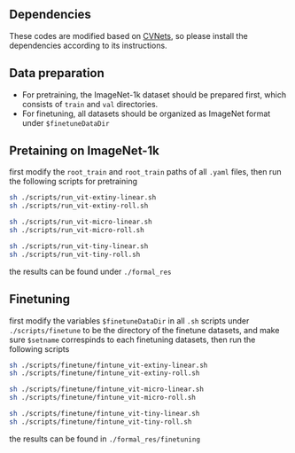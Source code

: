 ## Dependencies

These codes are modified based on [CVNets](https://github.com/apple/ml-cvnets), so please install the dependencies according to its instructions.


## Data preparation

- For pretraining, the ImageNet-1k dataset should be prepared first, which consists of `train` and `val` directories.
- For finetuning, all datasets should be organized as ImageNet format under `$finetuneDataDir`

## Pretaining on ImageNet-1k
first modify the `root_train` and `root_train` paths of all `.yaml` files, then run the following scripts for pretraining


```bash
sh ./scripts/run_vit-extiny-linear.sh
sh ./scripts/run_vit-extiny-roll.sh

sh ./scripts/run_vit-micro-linear.sh
sh ./scripts/run_vit-micro-roll.sh

sh ./scripts/run_vit-tiny-linear.sh
sh ./scripts/run_vit-tiny-roll.sh


```

the results can be found under `./formal_res`



## Finetuning

first modify the variables `$finetuneDataDir` in all `.sh` scripts under `./scripts/finetune` to be the directory of the finetune datasets, and make sure `$setname` correspinds to each finetuning datasets, then run the following scripts

```bash
sh ./scripts/finetune/fintune_vit-extiny-linear.sh
sh ./scripts/finetune/fintune_vit-extiny-roll.sh

sh ./scripts/finetune/fintune_vit-micro-linear.sh
sh ./scripts/finetune/fintune_vit-micro-roll.sh

sh ./scripts/finetune/fintune_vit-tiny-linear.sh
sh ./scripts/finetune/fintune_vit-tiny-roll.sh

```

the results can be found in `./formal_res/finetuning`
